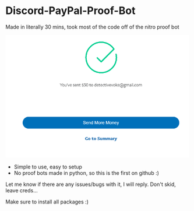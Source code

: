 # Discord-PayPal-Proof-Bot

Made in literally 30 mins, took most of the code off of the nitro proof bot

![Example](html/voke.png)

- Simple to use, easy to setup
- No proof bots made in python, so this is the first on github :)

Let me know if there are any issues/bugs with it, I will reply.
Don't skid, leave creds...

Make sure to install all packages :)

